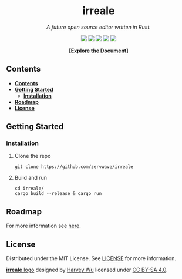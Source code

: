 **<h1 align="center">irreale</h1>**

*<div align="center">A future open source editor written in Rust. </div>*

<div align="center">
<img src="https://img.shields.io/github/stars/zervwave/irreale?style=flat-square" />
<img src="https://img.shields.io/github/issues/zervwave/irreale?style=flat-square" />
<img src="https://img.shields.io/github/issues-pr/zervwave/irreale?style=flat-square" />
<img src="https://img.shields.io/github/v/release/zervwave/irreale?style=flat-square" />
<img src="https://img.shields.io/github/downloads/zervwave/irreale/total?style=flat-square" />
</div>

**[<p align="center">[Explore the Document]</p>](doc/README.md)**


## **Contents**

- [**Contents**](#contents)
- [**Getting Started**](#getting-started)
	- [**Installation**](#installation)
- [**Roadmap**](#roadmap)
- [**License**](#license)


## **Getting Started**

### **Installation**
1. Clone the repo
	```
	git clone https://github.com/zervwave/irreale
	```
2. Build and run
    ```
	cd irreale/
	cargo build --release & cargo run
	```


## **Roadmap**

For more information see [here](https://github.com/zervwave/irreale/projects/2).


## **License**

Distributed under the MIT License. See [LICENSE](LICENSE) for more information.

[**irreale** logo](logo.svg) designed by [Harvey Wu](https://github.com/zervwave) licensed under
 [CC BY-SA 4.0](https://creativecommons.org/licenses/by-sa/4.0/).
